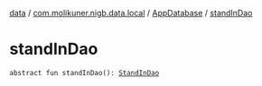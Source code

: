 [data](../../index.md) / [com.molikuner.nigb.data.local](../index.md) / [AppDatabase](index.md) / [standInDao](./stand-in-dao.md)

# standInDao

`abstract fun standInDao(): `[`StandInDao`](../../com.molikuner.nigb.data.local.dao/-stand-in-dao/index.md)